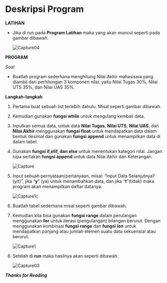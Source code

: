 # **Deskripsi Program**

**LATIHAN**

- Jika di run pada **Program Latihan** maka yang akan muncul seperti pada gambar dibawah.

  ![Capture04](https://user-images.githubusercontent.com/57028466/69428666-6b9b0b80-0cf7-11ea-95ef-493f6725f6ce.PNG)

**PROGRAM**

*Soal*
- Buatlah program sederhana menghitung Nilai Akhir mahasiswa yang diambil dari perhitungan 3 komponen nilai, yaitu Nilai Tugas 30%, Nilai UTS 35%, dan Nilai UAS 35%.

 **Langkah-langkah**
 
1.	Pertama buat sebuah list terlebih dahulu. Misal seperti gambar dibawah.
2.	Kemudian gunakan **fungsi while** untuk mengulang kembali data.
3.	Inputkan semua data, untuk data **Nilai Tugas**, **Nilai UTS**, **Nilai UAS**, dan **Nilai Akhir** menggunakan **fungsi float** untuk mendapatkan data dalam bentuk desimal dan gunakan **fungsi append** untuk menampilkan data di dalam tabel.
4.	Gunakan **fungsi if,elif, dan else** untuk menentukan kategori nilai. Jangan lupa sertakan **fungsi append** untuk data Nilai Akhir dan Keterangan.

    ![Capture](https://user-images.githubusercontent.com/57028466/69427062-4eb10900-0cf4-11ea-8142-f7231aed2eb1.PNG)
  
5.	Input sebuah pernyataan/pertanyaan, misal: “Input Data Selanjutnya?(y/t)”, jika “**y**” (ya) untuk menambahkan data, dan jika “**t**”(tidak) maka program akan menampilkan daftar datanya.

    ![Capture1c](https://user-images.githubusercontent.com/57028466/69427080-612b4280-0cf4-11ea-8b4b-b7124430ec9c.png)
  
6.	Buatlah tabel sederhana misal seperti gambar dibawah.
7.	Kemudian kita bisa gunakan **fungsi range** dalam perulangan menggunakan **for** untuk iterasi (pengulangan) bilangan berurut. Dengan menggunakan kombinasi **fungsi range** dan **fungsi len** untuk mendapatkan panjang atau jumlah elemen suatu data sekuensial atau berurut.

     ![Capture1](https://user-images.githubusercontent.com/57028466/69427186-9f286680-0cf4-11ea-80c3-22cc0599cd84.PNG)
  
8. Setelah di **run** maka hasilnya akan seperti dibawah.

    ![Capture03](https://user-images.githubusercontent.com/57028466/69428374-a486b080-0cf6-11ea-9653-c94a4924de5e.PNG)
  
  
***Thanks for Reading***

